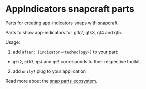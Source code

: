 # AppIndicators snapcraft parts
Parts for creating app-indicators snaps with [snapcraft](https://github.com/ubuntu-core/snapcraft/).

Parts to show app-indicators for gtk2, gtk3, qt4 and qt5.

Usage:

1. add `after: [indicator-<technology>]` to your part:
  - `gtk2`, `gtk3`, `qt4` and `qt5` corresponds to their respective toolkit.
2. add `unity7` plug to your application

Read more about the [snap parts ecosystem](http://blog.sergiusens.org/posts/The-Snapcraft-Parts-Ecosystem/).
